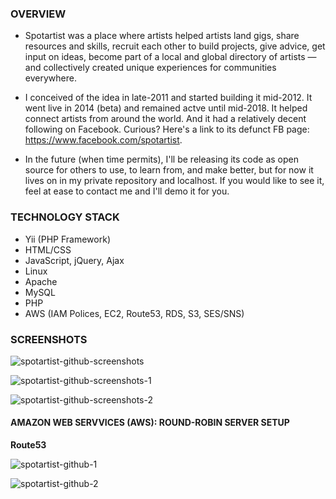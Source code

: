 ### OVERVIEW
* Spotartist was a place where artists helped artists land gigs, share resources and skills, recruit each other to build projects, give advice, get input on ideas, become part of a local and global directory of artists — and collectively created unique experiences for communities everywhere.

* I conceived of the idea in late-2011 and started building it mid-2012. It went live in 2014 (beta) and remained actve until mid-2018. It helped connect artists from around the world. And it had a relatively decent following on Facebook. Curious? Here's a link to its defunct FB page: https://www.facebook.com/spotartist.

* In the future (when time permits), I'll be releasing its code as open source for others to use, to learn from, and make better, but for now it lives on in my private repository and localhost. If you would like to see it, feel at ease to contact me and I'll demo it for you. 

### TECHNOLOGY STACK
* Yii (PHP Framework)
* HTML/CSS
* JavaScript, jQuery, Ajax
* Linux
* Apache
* MySQL
* PHP
* AWS (IAM Polices, EC2, Route53, RDS, S3, SES/SNS)

### SCREENSHOTS
![spotartist-github-screenshots](https://user-images.githubusercontent.com/5770541/50505148-13547e80-0a40-11e9-8c96-2af7e7fa6065.png)

![spotartist-github-screenshots-1](https://user-images.githubusercontent.com/5770541/50503410-db940980-0a34-11e9-9eb1-8cb94cabcb3d.png)

![spotartist-github-screenshots-2](https://user-images.githubusercontent.com/5770541/50503412-ddf66380-0a34-11e9-99ce-3556ec5e90af.png)

#### AMAZON WEB SERVVICES (AWS):  ROUND-ROBIN SERVER SETUP
**Route53**

![spotartist-github-1](https://user-images.githubusercontent.com/5770541/50522447-0021cd00-0a99-11e9-9bd6-2ff9d07f0c0e.png)

![spotartist-github-2](https://user-images.githubusercontent.com/5770541/50522449-03b55400-0a99-11e9-8672-eadcc01abfb7.png)